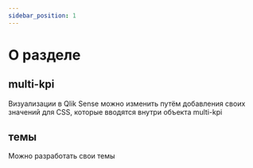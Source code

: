```yaml
---
sidebar_position: 1
---
```


# О разделе

## multi-kpi

Визуализации в Qlik Sense можно изменить путём добавления своих значений для CSS, которые вводятся внутри объекта multi-kpi


## темы

Можно разработать свои темы
